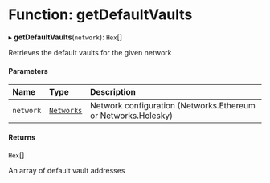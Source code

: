 # Function: getDefaultVaults

▸ **getDefaultVaults**(`network`): `Hex`[]

Retrieves the default vaults for the given network

#### Parameters

| Name | Type | Description |
| :------ | :------ | :------ |
| `network` | [`Networks`](../enums/Networks.md) | Network configuration (Networks.Ethereum or Networks.Holesky) |

#### Returns

`Hex`[]

An array of default vault addresses
